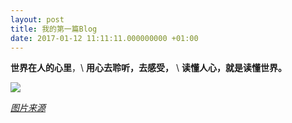 ```yaml
---
layout: post
title: 我的第一篇Blog
date: 2017-01-12 11:11:11.000000000 +01:00
---
```


**世界在人的心里**，\\
**用心去聆听，去感受，** \\
**读懂人心，就是读懂世界。**


![ ]("/pics/test.jpg" )


[*图片来源*](https://www.express.co.uk/pictures/pics/1939/Man-and-nature-meet) 


<!--

<a href="https://www.youtube.com/watch?v=_W5RvymhYlI" target="_blank"><img src="http://img.youtube.com/vi/YOUTUBE_VIDEO_ID_HERE/0.jpg" 
alt="IMAGE ALT TEXT HERE" width="240" height="180" border="10" /></a>

<a href="https://www.youtube.com/watch?v=1GN04W9lJMk"><img src="http://img.youtube.com/vi/YOUTUBE_VIDEO_ID_HERE/0.jpg" 
alt="IMAGE ALT TEXT HERE" width="240" height="180" border="10" /></a>


##read[cmd-markdown](https://www.zybuluo.com/mdeditor)

##read[jekyll-organization](http://jekyll.com.cn/docs/structure/)
-->


